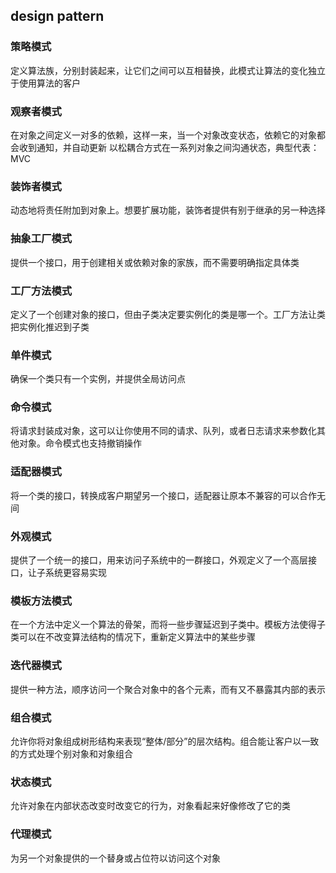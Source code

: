 
design pattern
------------------------------------

### 策略模式

  定义算法族，分别封装起来，让它们之间可以互相替换，此模式让算法的变化独立于使用算法的客户

###  观察者模式

  在对象之间定义一对多的依赖，这样一来，当一个对象改变状态，依赖它的对象都会收到通知，并自动更新
  以松耦合方式在一系列对象之间沟通状态，典型代表：MVC

### 装饰者模式

  动态地将责任附加到对象上。想要扩展功能，装饰者提供有别于继承的另一种选择

### 抽象工厂模式

  提供一个接口，用于创建相关或依赖对象的家族，而不需要明确指定具体类

### 工厂方法模式

  定义了一个创建对象的接口，但由子类决定要实例化的类是哪一个。工厂方法让类把实例化推迟到子类

### 单件模式

确保一个类只有一个实例，并提供全局访问点

### 命令模式

将请求封装成对象，这可以让你使用不同的请求、队列，或者日志请求来参数化其他对象。命令模式也支持撤销操作

### 适配器模式

将一个类的接口，转换成客户期望另一个接口，适配器让原本不兼容的可以合作无间

### 外观模式

提供了一个统一的接口，用来访问子系统中的一群接口，外观定义了一个高层接口，让子系统更容易实现

### 模板方法模式

在一个方法中定义一个算法的骨架，而将一些步骤延迟到子类中。模板方法使得子类可以在不改变算法结构的情况下，重新定义算法中的某些步骤

### 迭代器模式

提供一种方法，顺序访问一个聚合对象中的各个元素，而有又不暴露其内部的表示

### 组合模式

允许你将对象组成树形结构来表现“整体/部分”的层次结构。组合能让客户以一致的方式处理个别对象和对象组合

### 状态模式

允许对象在内部状态改变时改变它的行为，对象看起来好像修改了它的类

### 代理模式

为另一个对象提供的一个替身或占位符以访问这个对象
